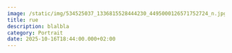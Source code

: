 ```yaml
---
image: /static/img/534525037_1336815528444230_4495000126571752724_n.jpg
title: rue
description: blalbla
category: Portrait
date: 2025-10-16T18:44:00.000+02:00
---
```

